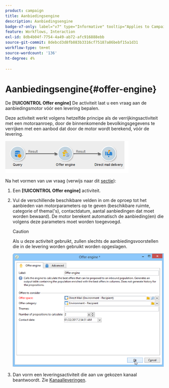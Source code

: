 ```yaml
---
product: campaign
title: Aanbiedingsengine
description: Aanbiedingsengine
badge-v7-only: label="v7" type="Informative" tooltip="Applies to Campaign Classic v7 only"
feature: Workflows, Interaction
exl-id: 8db4b04f-7754-4a49-ab72-afc916888ebb
source-git-commit: 8debcd3d8fb883b3316cf75187a86bebf15a1d31
workflow-type: tm+mt
source-wordcount: '136'
ht-degree: 4%

---
```


# Aanbiedingsengine{#offer-engine}



De **[!UICONTROL Offer engine]** De activiteit laat u een vraag aan de aanbiedingsmotor vóór een levering bepalen.

Deze activiteit werkt volgens hetzelfde principe als de verrijkingsactiviteit met een motoraanroep, door de binnenkomende bevolkingsgegevens te verrijken met een aanbod dat door de motor wordt berekend, vóór de levering.

![](assets/int_offerengine_activity2.png)

Na het vormen van uw vraag (verwijs naar dit [sectie](query.md)):

1. Een **[!UICONTROL Offer engine]** activiteit.
1. Vul de verschillende beschikbare velden in om de oproep tot het aanbieden van motorparameters op te geven (beschikbare ruimte, categorie of thema(&#39;s), contactdatum, aantal aanbiedingen dat moet worden bewaard). De motor berekent automatisch de aanbieding(en) die volgens deze parameters moet worden toegevoegd.

   >[!CAUTION]
   >
   >Als u deze activiteit gebruikt, zullen slechts de aanbiedingsvoorstellen die in de levering worden gebruikt worden opgeslagen.

   ![](assets/int_offerengine_activity1.png)

1. Dan vorm een leveringsactiviteit die aan uw gekozen kanaal beantwoordt. Zie [Kanaalleveringen](cross-channel-deliveries.md).
